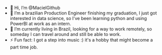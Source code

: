 - 👋 Hi, I’m @MacielGithub
- 👀 I’m a brazilian Production Engineer finishing my graduation, I just got interested in data science, so I've been learning python and using PowerBI at work as an intern.
- 🌱 I’m currently living in Brazil, looking for a way to work remotely, so someday I can travel around and still be able to work.
- ⚡ Fun fact: I got a step into music :) it's a hobby that might become a part time job.
